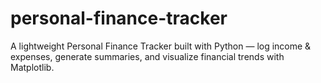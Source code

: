 # personal-finance-tracker
A lightweight Personal Finance Tracker built with Python — log income &amp; expenses, generate summaries, and visualize financial trends with Matplotlib.
